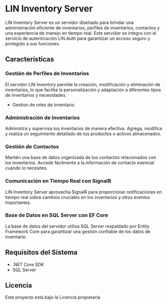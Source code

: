 # LIN Inventory Server

LIN Inventory Server es un servidor diseñado para brindar una administración eficiente de inventarios, perfiles de inventarios, contactos y una experiencia de manejo en tiempo real. Este servidor se integra con el servicio de autenticación LIN.Auth para garantizar un acceso seguro y protegido a sus funciones.

## Características

### Gestión de Perfiles de Inventarios

El servidor LIN Inventory permite la creación, modificación y eliminación de inventarios, lo que facilita la personalización y adaptación a diferentes tipos de inventarios y necesidades.

- Gestion de roles de inventario.

### Administración de Inventarios

Administra y supervisa tus inventarios de manera efectiva. Agrega, modifica y realiza un seguimiento detallado de tus productos o activos almacenados.

### Gestión de Contactos

Mantén una base de datos organizada de tus contactos relacionados con los inventarios. Accede fácilmente a la información de contacto esencial cuando lo necesites.

### Comunicación en Tiempo Real con SignalR

LIN Inventory Server aprovecha SignalR para proporcionar notificaciones en tiempo real sobre cambios cruciales en los inventarios y otros eventos importantes.

### Base de Datos en SQL Server con EF Core

La base de datos del servidor utiliza SQL Server respaldado por Entity Framework Core para garantizar una gestión confiable de los datos de inventario.

## Requisitos del Sistema

- .NET Core SDK
- SQL Server

## Licencia

Este proyecto está bajo la Licencia propietaria